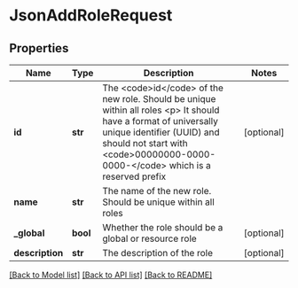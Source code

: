 # JsonAddRoleRequest

## Properties
Name | Type | Description | Notes
------------ | ------------- | ------------- | -------------
**id** | **str** | The &lt;code&gt;id&lt;/code&gt; of the new role. Should be unique within all roles &lt;p&gt; It should have a format of universally unique identifier (UUID) and should not start with &lt;code&gt;00000000-0000-0000-&lt;/code&gt; which is a reserved prefix | [optional] 
**name** | **str** | The name of the new role. Should be unique within all roles | 
**_global** | **bool** | Whether the role should be a global or resource role | [optional] 
**description** | **str** | The description of the role | [optional] 

[[Back to Model list]](../README.md#documentation-for-models) [[Back to API list]](../README.md#documentation-for-api-endpoints) [[Back to README]](../README.md)


